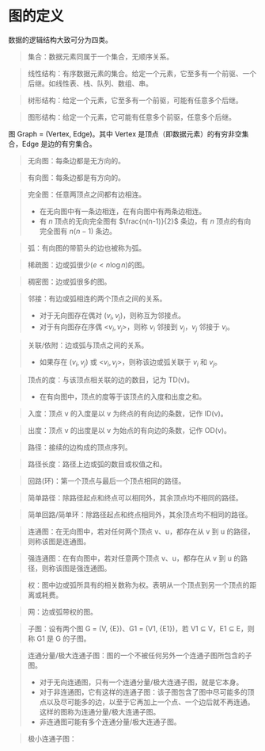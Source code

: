 # 图的定义

数据的逻辑结构大致可分为四类。

> 集合：数据元素同属于一个集合，无顺序关系。

> 线性结构：有序数据元素的集合。给定一个元素，它至多有一个前驱、一个后继。如线性表、栈、队列、数组、串。

> 树形结构：给定一个元素，它至多有一个前驱，可能有任意多个后继。

> 图形结构：给定一个元素，它可能有任意多个前驱，任意多个后继。

图 Graph = (Vertex, Edge)。其中 Vertex 是顶点（即数据元素）的有穷非空集合，Edge 是边的有穷集合。

> 无向图：每条边都是无方向的。

> 有向图：每条边都是有方向的。

> 完全图：任意两顶点之间都有边相连。
> - 在无向图中有一条边相连，在有向图中有两条边相连。
> - 有 $n$ 顶点的无向完全图有 $\frac{n(n-1)}{2}$ 条边，有 $n$ 顶点的有向完全图有 $n(n-1)$ 条边。

> 弧：有向图的带箭头的边也被称为弧。

> 稀疏图：边或弧很少($e<n\log n$)的图。

> 稠密图：边或弧很多的图。

> 邻接：有边或弧相连的两个顶点之间的关系。
> - 对于无向图存在偶对 ($v_i, v_j$)，则称互为邻接点。
> - 对于有向图存在序偶 <$v_i, v_j$>，则称 $v_i$ 邻接到 $v_j$，$v_j$ 邻接于 $v_i$。

> 关联/依附：边或弧与顶点之间的关系。
> - 如果存在 ($v_i, v_j$) 或 <$v_i, v_j$>，则称该边或弧关联于 $v_i$ 和 $v_j$。

> 顶点的度：与该顶点相关联的边的数目，记为 TD(v)。
> - 在有向图中，顶点的度等于该顶点的入度和出度之和。

> 入度：顶点 v 的入度是以 v 为终点的有向边的条数，记作 ID(v)。

> 出度：顶点 v 的出度是以 v 为始点的有向边的条数，记作 OD(v)。

> 路径：接续的边构成的顶点序列。

> 路径长度：路径上边或弧的数目或权值之和。

> 回路(环)：第一个顶点与最后一个顶点相同的路径。

> 简单路径：除路径起点和终点可以相同外，其余顶点均不相同的路径。

> 简单回路/简单环：除路径起点和终点相同外，其余顶点均不相同的路径。

> 连通图：在无向图中，若对任何两个顶点 v、u，都存在从 v 到 u 的路径，则称该图是连通图。

> 强连通图：在有向图中，若对任意两个顶点 v、u，都存在从 v 到 u 的路径，则称该图是强连通图。

> 权：图中边或弧所具有的相关数称为权。表明从一个顶点到另一个顶点的距离或耗费。

> 网：边或弧带权的图。

> 子图：设有两个图 G = (V, {E})、G1 = (V1, {E1})，若 V1 ⊆ V，E1 ⊆ E，则称 G1 是 G 的子图。

> 连通分量/极大连通子图：图的一个不被任何另外一个连通子图所包含的子图。
> - 对于无向连通图，只有一个连通分量/极大连通子图，就是它本身。
> - 对于非连通图，它有这样的连通子图：该子图包含了图中尽可能多的顶点以及尽可能多的边，以至于它再加上一个点、一个边后就不再连通。这样的图称为连通分量/极大连通子图。
> - 非连通图可能有多个连通分量/极大连通子图。

> 极小连通子图：